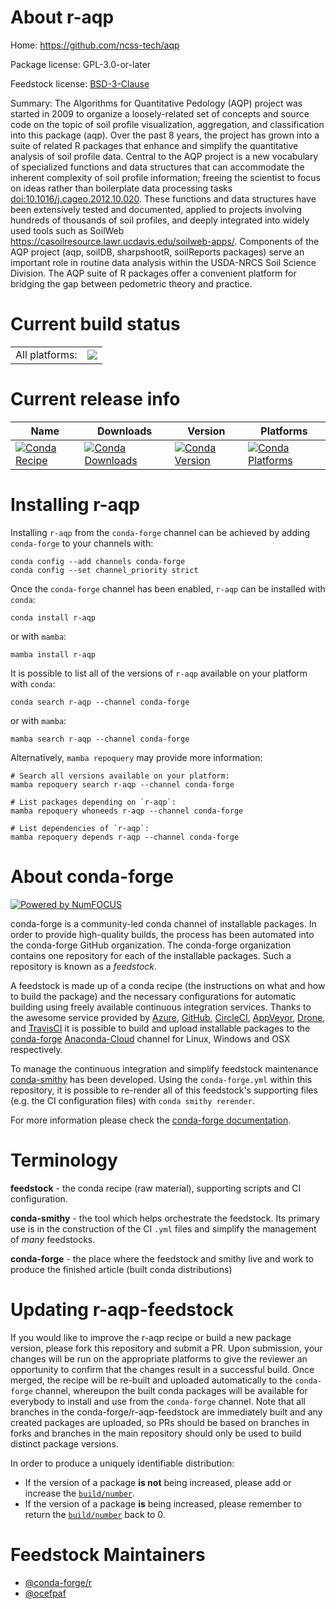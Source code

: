 About r-aqp
===========

Home: https://github.com/ncss-tech/aqp

Package license: GPL-3.0-or-later

Feedstock license: [BSD-3-Clause](https://github.com/conda-forge/r-aqp-feedstock/blob/main/LICENSE.txt)

Summary: The Algorithms for Quantitative Pedology (AQP) project was started in 2009 to organize a loosely-related set of concepts and source code on the topic of soil profile visualization, aggregation, and classification into this package (aqp). Over the past 8 years, the project has grown into a suite of related R packages that enhance and simplify the quantitative analysis of soil profile data. Central to the AQP project is a new vocabulary of specialized functions and data structures that can accommodate the inherent complexity of soil profile information; freeing the scientist to focus on ideas rather than boilerplate data processing tasks <doi:10.1016/j.cageo.2012.10.020>. These functions and data structures have been extensively tested and documented, applied to projects involving hundreds of thousands of soil profiles, and deeply integrated into widely used tools such as SoilWeb <https://casoilresource.lawr.ucdavis.edu/soilweb-apps/>. Components of the AQP project (aqp, soilDB, sharpshootR, soilReports packages) serve an important role in routine data analysis within the USDA-NRCS Soil Science Division. The AQP suite of R packages offer a convenient platform for bridging the gap between pedometric theory and practice.

Current build status
====================


<table><tr><td>All platforms:</td>
    <td>
      <a href="https://dev.azure.com/conda-forge/feedstock-builds/_build/latest?definitionId=960&branchName=main">
        <img src="https://dev.azure.com/conda-forge/feedstock-builds/_apis/build/status/r-aqp-feedstock?branchName=main">
      </a>
    </td>
  </tr>
</table>

Current release info
====================

| Name | Downloads | Version | Platforms |
| --- | --- | --- | --- |
| [![Conda Recipe](https://img.shields.io/badge/recipe-r--aqp-green.svg)](https://anaconda.org/conda-forge/r-aqp) | [![Conda Downloads](https://img.shields.io/conda/dn/conda-forge/r-aqp.svg)](https://anaconda.org/conda-forge/r-aqp) | [![Conda Version](https://img.shields.io/conda/vn/conda-forge/r-aqp.svg)](https://anaconda.org/conda-forge/r-aqp) | [![Conda Platforms](https://img.shields.io/conda/pn/conda-forge/r-aqp.svg)](https://anaconda.org/conda-forge/r-aqp) |

Installing r-aqp
================

Installing `r-aqp` from the `conda-forge` channel can be achieved by adding `conda-forge` to your channels with:

```
conda config --add channels conda-forge
conda config --set channel_priority strict
```

Once the `conda-forge` channel has been enabled, `r-aqp` can be installed with `conda`:

```
conda install r-aqp
```

or with `mamba`:

```
mamba install r-aqp
```

It is possible to list all of the versions of `r-aqp` available on your platform with `conda`:

```
conda search r-aqp --channel conda-forge
```

or with `mamba`:

```
mamba search r-aqp --channel conda-forge
```

Alternatively, `mamba repoquery` may provide more information:

```
# Search all versions available on your platform:
mamba repoquery search r-aqp --channel conda-forge

# List packages depending on `r-aqp`:
mamba repoquery whoneeds r-aqp --channel conda-forge

# List dependencies of `r-aqp`:
mamba repoquery depends r-aqp --channel conda-forge
```


About conda-forge
=================

[![Powered by
NumFOCUS](https://img.shields.io/badge/powered%20by-NumFOCUS-orange.svg?style=flat&colorA=E1523D&colorB=007D8A)](https://numfocus.org)

conda-forge is a community-led conda channel of installable packages.
In order to provide high-quality builds, the process has been automated into the
conda-forge GitHub organization. The conda-forge organization contains one repository
for each of the installable packages. Such a repository is known as a *feedstock*.

A feedstock is made up of a conda recipe (the instructions on what and how to build
the package) and the necessary configurations for automatic building using freely
available continuous integration services. Thanks to the awesome service provided by
[Azure](https://azure.microsoft.com/en-us/services/devops/), [GitHub](https://github.com/),
[CircleCI](https://circleci.com/), [AppVeyor](https://www.appveyor.com/),
[Drone](https://cloud.drone.io/welcome), and [TravisCI](https://travis-ci.com/)
it is possible to build and upload installable packages to the
[conda-forge](https://anaconda.org/conda-forge) [Anaconda-Cloud](https://anaconda.org/)
channel for Linux, Windows and OSX respectively.

To manage the continuous integration and simplify feedstock maintenance
[conda-smithy](https://github.com/conda-forge/conda-smithy) has been developed.
Using the ``conda-forge.yml`` within this repository, it is possible to re-render all of
this feedstock's supporting files (e.g. the CI configuration files) with ``conda smithy rerender``.

For more information please check the [conda-forge documentation](https://conda-forge.org/docs/).

Terminology
===========

**feedstock** - the conda recipe (raw material), supporting scripts and CI configuration.

**conda-smithy** - the tool which helps orchestrate the feedstock.
                   Its primary use is in the construction of the CI ``.yml`` files
                   and simplify the management of *many* feedstocks.

**conda-forge** - the place where the feedstock and smithy live and work to
                  produce the finished article (built conda distributions)


Updating r-aqp-feedstock
========================

If you would like to improve the r-aqp recipe or build a new
package version, please fork this repository and submit a PR. Upon submission,
your changes will be run on the appropriate platforms to give the reviewer an
opportunity to confirm that the changes result in a successful build. Once
merged, the recipe will be re-built and uploaded automatically to the
`conda-forge` channel, whereupon the built conda packages will be available for
everybody to install and use from the `conda-forge` channel.
Note that all branches in the conda-forge/r-aqp-feedstock are
immediately built and any created packages are uploaded, so PRs should be based
on branches in forks and branches in the main repository should only be used to
build distinct package versions.

In order to produce a uniquely identifiable distribution:
 * If the version of a package **is not** being increased, please add or increase
   the [``build/number``](https://docs.conda.io/projects/conda-build/en/latest/resources/define-metadata.html#build-number-and-string).
 * If the version of a package **is** being increased, please remember to return
   the [``build/number``](https://docs.conda.io/projects/conda-build/en/latest/resources/define-metadata.html#build-number-and-string)
   back to 0.

Feedstock Maintainers
=====================

* [@conda-forge/r](https://github.com/conda-forge/r/)
* [@ocefpaf](https://github.com/ocefpaf/)

